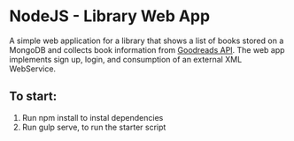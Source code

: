 # NodeJS - Library Web App

A simple web application for a library that shows a list of books stored on a MongoDB and collects book information from [Goodreads API](https://www.goodreads.com/api). The web app implements sign up, login, and consumption of an external XML WebService. 

## To start:

1. Run npm install to instal dependencies
2. Run gulp serve, to run the starter script
